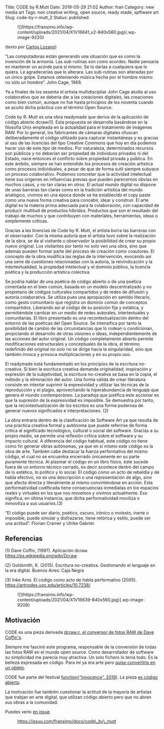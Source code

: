 Title: CODE by R.Mutt
Date: 2019-05-29 21:02
Author: fran
Category: new media art
Tags: non creative writing, open source, ready made, spftware art
Slug: code-by-r-mutt_2
Status: published

<!-- wp:image {"id":9220,"sizeSlug":"large","linkDestination":"none"} -->

<figure class="wp-block-image size-large">
![](https://fransimo.info/wp-content/uploads/2021/04/X1V16641_v2-840x560.jpg){.wp-image-9220}

</figure>
<!-- /wp:image -->

<!-- wp:paragraph {"align":"right"} -->

(texto por [Carlos Lozano](https://twitter.com/clozano80))

<!-- /wp:paragraph -->

<!-- wp:paragraph -->

“Las computadoras están generando una situación que es como la invención de la armonía. Las sub-rutinas son como acordes. Nadie pensaría en mantener un acorde para sí mismo. Se lo darías a cualquiera que lo quiera. Le agradecerías que lo alterara. Las sub-rutinas son alteradas por un único golpe. Estamos obteniendo música hecha por el hombre mismo: no sólo un hombre”. John Cage, 1969.

<!-- /wp:paragraph -->

<!-- wp:paragraph -->

Ya a finales de los sesenta el artista multidiscipliar John Cage aludía al uso colaborativo que se debería dar a las creaciones digitales, las creaciones como bien común, aunque no fue hasta principios de los noventa cuando se acuñó dicha práctica con el término Open Source.

<!-- /wp:paragraph -->

<!-- wp:paragraph -->

Code by R. Mutt es una obra readymade que deriva de la aplicación de código abierto dcraw(1). Esta propuesta se desarrolla basándose en la filosofía Unix empleada en la actualidad para el tratamiento de imágenes RAW. Por lo general, los fabricantes de cámaras digitales ofuscan deliberadamente el código utilizado para capturar instantáneas y es gracias al uso de las licencias del tipo Creative Commons que hoy en día podemos hacer uso de este tipo de medios. Por naturaleza, determinados recursos son públicos y no deberían ser propiedad de individuos privados ni del Estado, nace entonces el conflicto sobre propiedad privada y pública. En este ámbito, siempre se han entendido los procesos de creación artística como procesos individuales, a pesar de que de forma sutil siempre subyace un proceso colaborativo. Podemos concretar que la actividad intelectual tiene sus orígenes en influencias previas que pueden parecernos obvias en muchos casos, y no tan claras en otros. El actual mundo digital no dispone de unas barreras tan claras como en la tradición artística del mundo analógico, vivimos en una época donde se ha establecido el copy paste como una nueva forma creativa para concebir, idear y construir. El arte digital es la materia prima adecuada para la colaboración, con capacidad de producir multitud de productos híbridos. Productos que son el resultado del trabajo de muchos y que contribuyen con materiales, herramientas, ideas o simplemente críticas.

<!-- /wp:paragraph -->

<!-- wp:paragraph -->

Gracias a las licencias de Code by R. Mutt, el artista borra las barreras con el observador. Con la misma autoría que el artista tuvo sobre la realización de la obra, se da al visitante u observador la posibilidad de crear su propio nuevo original. Los visitantes por tanto no solo ven una obra, sino que además pueden formar parte del proceso de creación como coautores. El concepto de la obra modifica las reglas de la intervención, evocando así una serie de cuestiones relacionadas con la autoría, la reivindicación y la intertextualidad, la propiedad intelectual y el dominio público, la licencia poética y la producción artística colectiva.

<!-- /wp:paragraph -->

<!-- wp:paragraph -->

Se podría hablar de una poética de código abierto o de una poética cimentada en el bien común, basada en un modelo descentralizado y no propietario de códigos culturales compartidos y de redes de difusión y autoría colaborativa. Se utiliza pues una apropiación en sentido literario, como gesto comunitario que registra un dominio común de conceptos compartidos. Liberando así al código de su posición fija y estática, y permitiéndole cambiar en un medio de redes autorales, intertextuales y comunitarias. El libro presentado es una recontextualización dentro del entorno de las poéticas del Open Source. Se intensifica por tanto la posibilidad de cambio de las circunstancias que lo rodean o condicionan, propiciando el desarrollo de otras visiones o ideas, independientemente de las acciones del autor original. Un código completamente abierto permite modificaciones estructurales y conceptuales de la obra, el término redefinido del original no solo no se dirige hacia la singularidad, sino que también invoca y provoca multiplicaciones y en su propio uso.

<!-- /wp:paragraph -->

<!-- wp:paragraph -->

El readymade está fundamentado en los principios de la escritura no-creativa. Si bien la escritura creativa demanda originalidad, inspiración y expresión de la subjetividad, la escritura no-creativa se basa en la copia, el método y la eliminación del autor. Una forma válida de crear literatura consiste en intentar suprimir la expresividad y utilizar las técnicas de la reproducción y el plagio, aprovechando la hiperabundancia de lenguaje que genera el mundo contemporáneo. La paradoja que justifica este accionar es que la supresión de la expresividad es imposible. Se demuestra por tanto, que la recontextualización de los escritos es una forma poderosa de generar nuevos significados e interpretaciones. (2)

<!-- /wp:paragraph -->

<!-- wp:paragraph -->

La obra entraría dentro de la clasificación de Software Art ya que resulta de una práctica creativa formal y autónoma que puede referirse de forma crítica al significado tecnológico, cultural o social del software. Gracias a su propio medio, se permite una reflexión crítica sobre el software y su impacto cultural. A diferencia del código habitual, este código no tiene como fin generar obras autónomas, ya que en sí mismo este código es la obra de arte. También cabe destacar la fuerza performativa del mismo código, el cual no se encuentra encerrado únicamente en su parte puramente técnica. Al plasmar el código en un libro físico, éste sucede fuera de un entorno técnico cerrado, es decir acontece dentro del campo de lo estético, lo político y lo social. El código como un acto de rebeldía y de habla efectivo, no es una descripción o una representación de algo, sino que afecta directa y literalmente al mismo convirtiéndose en acción. Esta performatividad codificada tiene consecuencias inmediatas en los espacios reales y virtuales en los que nos movemos y vivimos actualmente. Eso significa, en última instancia, que dicha performatividad moviliza o inmoviliza a sus usuarios.(3)

<!-- /wp:paragraph -->

<!-- wp:paragraph -->

“El código puede ser diario, poético, oscuro, irónico o molesto, inerte o imposible, puede simular y disfrazarse, tiene retórica y estilo, puede ser una actitud”. Florian Cramer y Ulrike Gabriel.

<!-- /wp:paragraph -->

<!-- wp:heading -->

Referencias
-----------

<!-- /wp:heading -->

<!-- wp:paragraph -->

\(1) Dave Coffin, (1997). Aplicación dcraw. <https://es.wikipedia.org/wiki/Dcraw>

<!-- /wp:paragraph -->

<!-- wp:paragraph -->

\(2) Goldsmith, K. (2015). Escritura no-creativa. Gestionando el lenguaje en la era digital. Buenos Aires: Caja Negra

<!-- /wp:paragraph -->

<!-- wp:paragraph -->

\(3) Inke Arns. El código como acto de habla performativo (2005). <https://artnodes.uoc.edu/articles/10.7238/>

<!-- /wp:paragraph -->

<!-- wp:image {"id":9208,"sizeSlug":"large","linkDestination":"none"} -->

<figure class="wp-block-image size-large">
![](https://fransimo.info/wp-content/uploads/2021/04/X1V16639-840x560.jpg){.wp-image-9208}

</figure>
<!-- /wp:image -->

<!-- wp:heading -->

Motivación
----------

<!-- /wp:heading -->

<!-- wp:paragraph -->

CODE es una pieza derivada [dcraw.c, el conversor de fotos RAW de Dave Coffin's](https://www.dechifro.org/dcraw/).

<!-- /wp:paragraph -->

<!-- wp:paragraph -->

Siempre me fascinó este programa, responsable de la conversión de todas las fotos RAW en el mundo open source. Como desarrollador de software su simplicidad me parecía muy atractiva. Un solo fichero lo tenía todo. Es la belleza expresada en código. Para mí ya era arte pero [quise convertirlo en un objeto](https://www.lulu.com/en/shop/fran-sim%C3%B3/code-by-rmutt/paperback/product-1wk5j69d.html?page=1&pageSize=4).

<!-- /wp:paragraph -->

<!-- wp:paragraph -->

CODE fue parte del festival [function(“innocence”, 2019)](https://fransimo.info/blog/2019/05/26/functioninnocence-2019/). La pieza [es código abierto](https://github.com/r-mutt-1917/CODE).

<!-- /wp:paragraph -->

<!-- wp:paragraph -->

La motivación fue también cuestionar la actitud de la mayoria de artistas que trabjan en arte digital, que utilizan código abierto pero que no abren sus obras a la comunidad.

<!-- /wp:paragraph -->

<!-- wp:paragraph -->

Puedes verlo [en issue](https://issuu.com/fransimo/docs/code_by_mutt).

<!-- /wp:paragraph -->

<!-- wp:paragraph -->

<!-- /wp:paragraph -->

<!-- wp:embed {"url":"https://issuu.com/fransimo/docs/code_by_mutt","type":"rich","providerNameSlug":"issuu","responsive":true,"className":""} -->

<figure class="wp-block-embed is-type-rich is-provider-issuu wp-block-embed-issuu">
<div class="wp-block-embed__wrapper">

https://issuu.com/fransimo/docs/code\_by\_mutt

</div>

</figure>
<!-- /wp:embed -->
